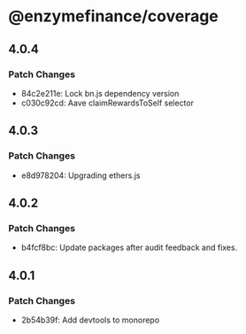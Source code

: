 # @enzymefinance/coverage

## 4.0.4

### Patch Changes

- 84c2e211e: Lock bn.js dependency version
- c030c92cd: Aave claimRewardsToSelf selector

## 4.0.3

### Patch Changes

- e8d978204: Upgrading ethers.js

## 4.0.2

### Patch Changes

- b4fcf8bc: Update packages after audit feedback and fixes.

## 4.0.1

### Patch Changes

- 2b54b39f: Add devtools to monorepo
